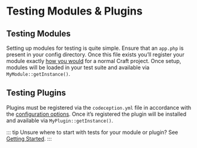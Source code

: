 # Testing Modules & Plugins

## Testing Modules

Setting up modules for testing is quite simple. Ensure that an `app.php` is present in your config directory. Once this file exists you’ll register your module exactly [how you would](../../extend/module-guide.md) for a normal Craft project. Once setup, modules will be loaded in your test suite and available via `MyModule::getInstance()`.

## Testing Plugins

Plugins must be registered via the `codeception.yml` file in accordance with the [configuration options](../framework/config-options.md#plugins). Once it’s registered the plugin will be installed and available via
`MyPlugin::getInstance()`.

::: tip
Unsure where to start with tests for your module or plugin? See [Getting Started](getting-started.md).
:::
